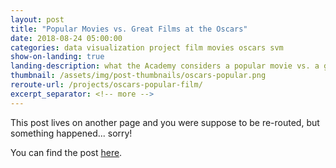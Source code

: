 ```yaml
---
layout: post
title: "Popular Movies vs. Great Films at the Oscars"
date: 2018-08-24 05:00:00
categories: data visualization project film movies oscars svm
show-on-landing: true
landing-description: what the Academy considers a popular movie vs. a great film
thumbnail: /assets/img/post-thumbnails/oscars-popular.png
reroute-url: /projects/oscars-popular-film/
excerpt_separator: <!-- more -->
---
```


This post lives on another page and you were suppose to be re-routed, but something happened... sorry!

You can find the post [here](/projects/oscars-popular-film/).

<script>
    window.location = '/projects/oscars-popular-film/';
</script>